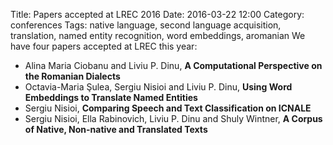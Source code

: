 Title: Papers accepted at LREC 2016
Date: 2016-03-22 12:00
Category: conferences
Tags: native language, second language acquisition, translation, named entity recognition, word embeddings, aromanian
We have four papers accepted at LREC this year:
* Alina Maria Ciobanu and Liviu P. Dinu, **A Computational Perspective on the Romanian Dialects**
* Octavia-Maria Şulea, Sergiu Nisioi and Liviu P. Dinu, **Using Word Embeddings to Translate Named Entities**
* Sergiu Nisioi, **Comparing Speech and Text Classification on ICNALE**
* Sergiu Nisioi, Ella Rabinovich, Liviu P. Dinu and Shuly Wintner, **A Corpus of Native, Non-native and Translated Texts** 